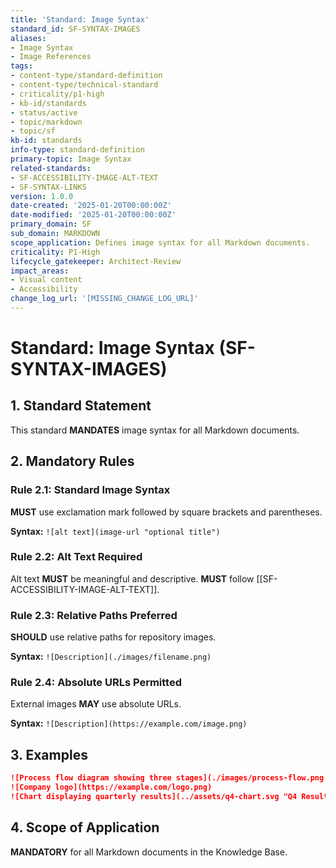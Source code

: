 ```yaml
---
title: 'Standard: Image Syntax'
standard_id: SF-SYNTAX-IMAGES
aliases:
- Image Syntax
- Image References
tags:
- content-type/standard-definition
- content-type/technical-standard
- criticality/p1-high
- kb-id/standards
- status/active
- topic/markdown
- topic/sf
kb-id: standards
info-type: standard-definition
primary-topic: Image Syntax
related-standards:
- SF-ACCESSIBILITY-IMAGE-ALT-TEXT
- SF-SYNTAX-LINKS
version: 1.0.0
date-created: '2025-01-20T00:00:00Z'
date-modified: '2025-01-20T00:00:00Z'
primary_domain: SF
sub_domain: MARKDOWN
scope_application: Defines image syntax for all Markdown documents.
criticality: P1-High
lifecycle_gatekeeper: Architect-Review
impact_areas:
- Visual content
- Accessibility
change_log_url: '[MISSING_CHANGE_LOG_URL]'
---
```

# Standard: Image Syntax (SF-SYNTAX-IMAGES)

## 1. Standard Statement

This standard **MANDATES** image syntax for all Markdown documents.

## 2. Mandatory Rules

### Rule 2.1: Standard Image Syntax
**MUST** use exclamation mark followed by square brackets and parentheses.

**Syntax:** `![alt text](image-url "optional title")`

### Rule 2.2: Alt Text Required
Alt text **MUST** be meaningful and descriptive. **MUST** follow [[SF-ACCESSIBILITY-IMAGE-ALT-TEXT]].

### Rule 2.3: Relative Paths Preferred
**SHOULD** use relative paths for repository images.

**Syntax:** `![Description](./images/filename.png)`

### Rule 2.4: Absolute URLs Permitted
External images **MAY** use absolute URLs.

**Syntax:** `![Description](https://example.com/image.png)`

## 3. Examples

```markdown
![Process flow diagram showing three stages](./images/process-flow.png "Process Flow")
![Company logo](https://example.com/logo.png)
![Chart displaying quarterly results](../assets/q4-chart.svg "Q4 Results")
```

## 4. Scope of Application

**MANDATORY** for all Markdown documents in the Knowledge Base. 